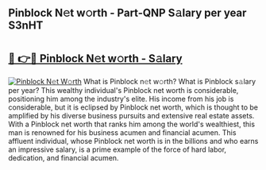 ## Pinblock N𝚎t w𝚘rth - Part-QNP S𝚊lary per year S3nHT

# <h2><a href="http://gc2ib9v.nevu.top/?p=Pinblock">🔗 👉🔴 Pinblock N𝚎t w𝚘rth - S𝚊lary</a></h2>

[![Pinblock N𝚎t W𝚘rth](https://i.imgur.com/Oavwk0R.jpeg)](http://gc2ib9v.nevu.top/?p=Pinblock)
What is Pinblock n𝚎t w𝚘rth? What is Pinblock s𝚊lary per year?
This wealthy individual's Pinblock net worth is considerable, positioning him among the industry's elite. His income from his job is considerable, but it is eclipsed by Pinblock net worth, which is thought to be amplified by his diverse business pursuits and extensive real estate assets. With a Pinblock net worth that ranks him among the world's wealthiest, this man is renowned for his business acumen and financial acumen. This affluent individual, whose Pinblock net worth is in the billions and who earns an impressive salary, is a prime example of the force of hard labor, dedication, and financial acumen.
